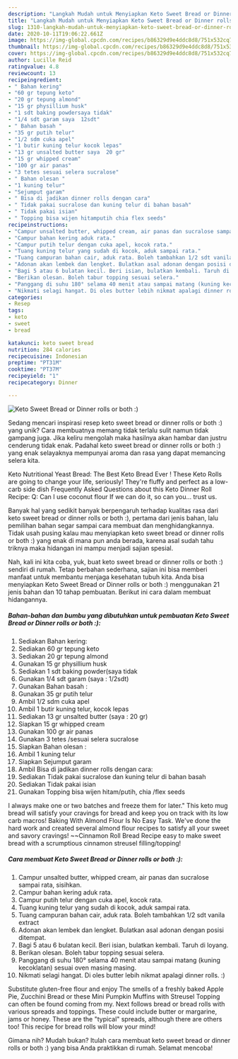 ```yaml
---
description: "Langkah Mudah untuk Menyiapkan Keto Sweet Bread or Dinner rolls or both :) Anti Gagal"
title: "Langkah Mudah untuk Menyiapkan Keto Sweet Bread or Dinner rolls or both :) Anti Gagal"
slug: 1310-langkah-mudah-untuk-menyiapkan-keto-sweet-bread-or-dinner-rolls-or-both-anti-gagal
date: 2020-10-11T19:06:22.661Z
image: https://img-global.cpcdn.com/recipes/b86329d9e4ddc8d8/751x532cq70/keto-sweet-bread-or-dinner-rolls-or-both-foto-resep-utama.jpg
thumbnail: https://img-global.cpcdn.com/recipes/b86329d9e4ddc8d8/751x532cq70/keto-sweet-bread-or-dinner-rolls-or-both-foto-resep-utama.jpg
cover: https://img-global.cpcdn.com/recipes/b86329d9e4ddc8d8/751x532cq70/keto-sweet-bread-or-dinner-rolls-or-both-foto-resep-utama.jpg
author: Lucille Reid
ratingvalue: 4.8
reviewcount: 13
recipeingredient:
- " Bahan kering"
- "60 gr tepung keto"
- "20 gr tepung almond"
- "15 gr physillium husk"
- "1 sdt baking powdersaya tidak"
- "1/4 sdt garam saya  12sdt"
- " Bahan basah "
- "35 gr putih telur"
- "1/2 sdm cuka apel"
- "1 butir kuning telur kocok lepas"
- "13 gr unsalted butter saya  20 gr"
- "15 gr whipped cream"
- "100 gr air panas"
- "3 tetes sesuai selera sucralose"
- " Bahan olesan "
- "1 kuning telur"
- "Sejumput garam"
- " Bisa di jadikan dinner rolls dengan cara"
- " Tidak pakai sucralose dan kuning telur di bahan basah"
- " Tidak pakai isian"
- " Topping bisa wijen hitamputih chia flex seeds"
recipeinstructions:
- "Campur unsalted butter, whipped cream, air panas dan sucralose sampai rata, sisihkan."
- "Campur bahan kering aduk rata."
- "Campur putih telur dengan cuka apel, kocok rata."
- "Tuang kuning telur yang sudah di kocok, aduk sampai rata."
- "Tuang campuran bahan cair, aduk rata. Boleh tambahkan 1/2 sdt vanila extract"
- "Adonan akan lembek dan lengket. Bulatkan asal adonan dengan posisi ditempat."
- "Bagi 5 atau 6 bulatan kecil. Beri isian, bulatkan kembali. Taruh di loyang."
- "Berikan olesan. Boleh tabur topping sesuai selera."
- "Panggang di suhu 180° selama 40 menit atau sampai matang (kuning kecoklatan) sesuai oven masing masing."
- "Nikmati selagi hangat. Di oles butter lebih nikmat apalagi dinner rolls. :)"
categories:
- Resep
tags:
- keto
- sweet
- bread

katakunci: keto sweet bread 
nutrition: 284 calories
recipecuisine: Indonesian
preptime: "PT31M"
cooktime: "PT37M"
recipeyield: "1"
recipecategory: Dinner

---
```



![Keto Sweet Bread or Dinner rolls or both :)](https://img-global.cpcdn.com/recipes/b86329d9e4ddc8d8/751x532cq70/keto-sweet-bread-or-dinner-rolls-or-both-foto-resep-utama.jpg)

Sedang mencari inspirasi resep keto sweet bread or dinner rolls or both :) yang unik? Cara membuatnya memang tidak terlalu sulit namun tidak gampang juga. Jika keliru mengolah maka hasilnya akan hambar dan justru cenderung tidak enak. Padahal keto sweet bread or dinner rolls or both :) yang enak selayaknya mempunyai aroma dan rasa yang dapat memancing selera kita.

Keto Nutritional Yeast Bread: The Best Keto Bread Ever ! These Keto Rolls are going to change your life, seriously! They&#39;re fluffy and perfect as a low-carb side dish Frequently Asked Questions about this Keto Dinner Roll Recipe: Q: Can I use coconut flour If we can do it, so can you… trust us.

Banyak hal yang sedikit banyak berpengaruh terhadap kualitas rasa dari keto sweet bread or dinner rolls or both :), pertama dari jenis bahan, lalu pemilihan bahan segar sampai cara membuat dan menghidangkannya. Tidak usah pusing kalau mau menyiapkan keto sweet bread or dinner rolls or both :) yang enak di mana pun anda berada, karena asal sudah tahu triknya maka hidangan ini mampu menjadi sajian spesial.


Nah, kali ini kita coba, yuk, buat keto sweet bread or dinner rolls or both :) sendiri di rumah. Tetap berbahan sederhana, sajian ini bisa memberi manfaat untuk membantu menjaga kesehatan tubuh kita. Anda bisa menyiapkan Keto Sweet Bread or Dinner rolls or both :) menggunakan 21 jenis bahan dan 10 tahap pembuatan. Berikut ini cara dalam membuat hidangannya.

<!--inarticleads1-->

##### Bahan-bahan dan bumbu yang dibutuhkan untuk pembuatan Keto Sweet Bread or Dinner rolls or both :):

1. Sediakan  Bahan kering:
1. Sediakan 60 gr tepung keto
1. Sediakan 20 gr tepung almond
1. Gunakan 15 gr physillium husk
1. Sediakan 1 sdt baking powder(saya tidak
1. Gunakan 1/4 sdt garam (saya : 1/2sdt)
1. Gunakan  Bahan basah :
1. Gunakan 35 gr putih telur
1. Ambil 1/2 sdm cuka apel
1. Ambil 1 butir kuning telur, kocok lepas
1. Sediakan 13 gr unsalted butter (saya : 20 gr)
1. Siapkan 15 gr whipped cream
1. Gunakan 100 gr air panas
1. Gunakan 3 tetes /sesuai selera sucralose
1. Siapkan  Bahan olesan :
1. Ambil 1 kuning telur
1. Siapkan Sejumput garam
1. Ambil  Bisa di jadikan dinner rolls dengan cara:
1. Sediakan  Tidak pakai sucralose dan kuning telur di bahan basah
1. Sediakan  Tidak pakai isian
1. Gunakan  Topping bisa wijen hitam/putih, chia /flex seeds


I always make one or two batches and freeze them for later.&#34; This keto mug bread will satisfy your cravings for bread and keep you on track with its low carb macros! Baking With Almond Flour Is No Easy Task. We&#39;ve done the hard work and created several almond flour recipes to satisfy all your sweet and savory cravings! ~~Cinnamon Roll Bread Recipe easy to make sweet bread with a scrumptious cinnamon streusel filling/topping! 

<!--inarticleads2-->

##### Cara membuat Keto Sweet Bread or Dinner rolls or both :):

1. Campur unsalted butter, whipped cream, air panas dan sucralose sampai rata, sisihkan.
1. Campur bahan kering aduk rata.
1. Campur putih telur dengan cuka apel, kocok rata.
1. Tuang kuning telur yang sudah di kocok, aduk sampai rata.
1. Tuang campuran bahan cair, aduk rata. Boleh tambahkan 1/2 sdt vanila extract
1. Adonan akan lembek dan lengket. Bulatkan asal adonan dengan posisi ditempat.
1. Bagi 5 atau 6 bulatan kecil. Beri isian, bulatkan kembali. Taruh di loyang.
1. Berikan olesan. Boleh tabur topping sesuai selera.
1. Panggang di suhu 180° selama 40 menit atau sampai matang (kuning kecoklatan) sesuai oven masing masing.
1. Nikmati selagi hangat. Di oles butter lebih nikmat apalagi dinner rolls. :)


Substitute gluten-free flour and enjoy The smells of a freshly baked Apple Pie, Zucchini Bread or these Mini Pumpkin Muffins with Streusel Topping can often be found coming from my. Next follows bread or bread rolls with various spreads and toppings. These could include butter or margarine, jams or honey. These are the &#34;typical&#34; spreads, although there are others too! This recipe for bread rolls will blow your mind! 

Gimana nih? Mudah bukan? Itulah cara membuat keto sweet bread or dinner rolls or both :) yang bisa Anda praktikkan di rumah. Selamat mencoba!
